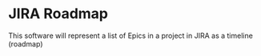 JIRA Roadmap
============
This software will represent a list of Epics in a project in JIRA as a timeline (roadmap)
